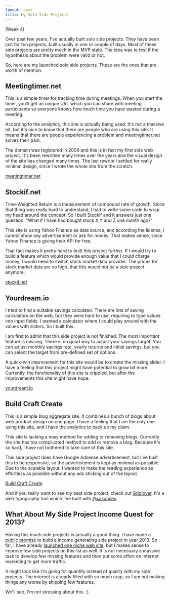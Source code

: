 ```yaml
---
layout: post
title: My Solo Side Projects
---
```

(Week 4)

Over past few years, I've actually built solo side projects. They have been just for fun projects,
built usually in one or couple of days. Most of these side projects are pretty much in the MVP state.
The idea was to test if the hypothesis about the problem were valid or not.

So, here are my launched solo side projects. These are the ones that are worth of mention.

## Meetingtimer.net

This is a simple timer for tracking time during meetings. When you start the timer,
you'll get an unique URL which you can share with meeting participants so everyone
knows how much time you have wasted during a meeting.

According to the analytics, this site is actually being used. It's not a massive hit,
but it's nice to know that there are people who are using this site. It means that
there are people experiencing a problem and meetingtimer.net solves their pain.

The domain was registered in 2009 and this is in fact my first side web project.
It's been rewritten many times over the years and the visual design of the site has changed many times.
The last rewrite I settled for really minimal design, since I wrote the whole site from the scratch.

[meetingtimer.net](http://www.meetingtimer.net)

## Stockif.net

Time-Weighted Return is a measurement of compound rate of growth. Since that thing was really hard to understand,
I had to write some code to wrap my head around the concept. So I built Stockif and it answers just one question.
"What if I have had bought stock X,Y and Z one month ago?"

This site is using Yahoo Finance as data source, and according the license, I cannot
show any advertisement or ask for money. That makes sense, since Yahoo Finance is giving
their API for free.

That fact makes it pretty hard to built this project further. If I would try to build a feature
which would provide enough value that I could charge money, I would need to
switch stock market data provider. The prices for stock market data are so high, that
this would not be a side project anymore.

[stockif.net](http://www.stockif.net)

## Yourdream.io

I tried to find a suitable savings calculator. There are lots of saving calculators on the web, but they were
hard to use, requiring to type values into input fields. I wanted a calculator where I could
play around with the values with sliders. So I built this.

I am first to admit that this side project is not finished. The most important feature
is missing. There is no good way to adjust your savings target. You can adjust monthly savings rate, yearly returns and initial savings,
but you can select the target from pre-defined set of options.

A quick-win improvement for this site would be to create the missing slider. I have a feeling that
this project might have potential to grow bit more. Currently, the functionality of this site
is crippled, but after the improvements this site might have hope.

[yourdream.io](http://www.yourdream.io)

## Build Craft Create

This is a simple blog aggregate site. It combines a bunch of blogs about web product design on one page.
I have a feeling that I am the only one using this site, and I have the analytics to back up my claim.

This site is lacking a easy method for adding or removing blogs. Currently the site has
too complicated method to add or remove a blog. Because it's so hard,
I have not bothered to take care of this site.

This side project does have Google Adsense advertisement, but I've built this to be responsive,
so the advertisement is kept as minimal as possible. Due to the scalable layout, I wanted to make
the reading experience as effortless as possible without any ads sticking out of the layout.

[Build Craft Create](http://www.buildcraftcreate.com)

And if you really want to see my best side project, check out [Gridlover](http://www.gridlover.net).
It's a web typography tool which I've built with [@sakamies](http://www.twitter.com/sakamies).

## What About My Side Project Income Quest for 2013?

Having this much side projects is actually a good thing. I have made a [public promise](http://rebelcode.net/2013/01/01/in-2013-i-will-build-a-side-project-that-generates-income.html)
to build a income generating side project in year 2013. So far, I have already [launched one niche web site](http://rebelcode.net/2013/01/20/why-launching-a-niche-site-feels-kinda-weird.html),
but I makes sense to improve few side projects on this list as well. It is not necessary a massive task to
develop few missing features and then put some effort on internet marketing to get
more traffic.

It might look like I'm going for quantity instead of quality with my side projects. The internet
is already filled with so much crap, so I am not making things any worse by shipping few features.

We'll see, I'm not stressing about this. :)
